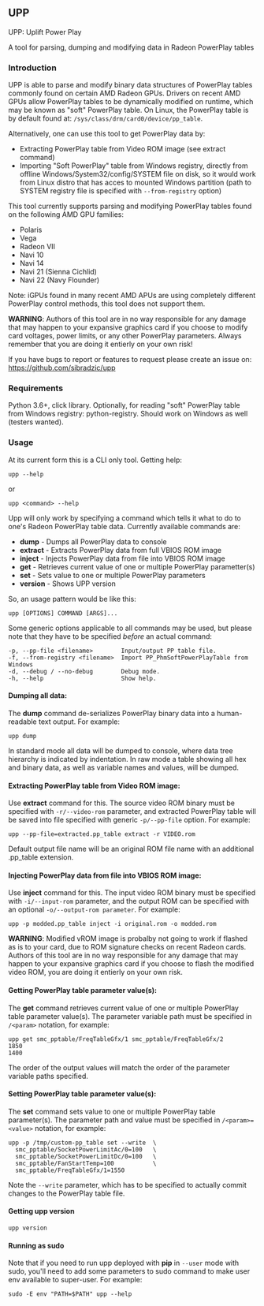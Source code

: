 ## UPP

UPP: Uplift Power Play

A tool for parsing, dumping and modifying data in Radeon PowerPlay tables

### Introduction

UPP is able to parse and modify binary data structures of PowerPlay tables
commonly found on certain AMD Radeon GPUs. Drivers on recent AMD GPUs
allow PowerPlay tables to be dynamically modified on runtime, which may be
known as "soft" PowerPlay table. On Linux, the PowerPlay table is by default
found at: `/sys/class/drm/card0/device/pp_table`.

Alternatively, one can use this tool to get PowerPlay data by:

* Extracting PowerPlay table from Video ROM image (see extract command)
* Importing "Soft PowerPlay" table from Windows registry, directly from
  offline Windows/System32/config/SYSTEM file on disk, so it would work
  from Linux distro that has acces to mounted Windows partition
  (path to SYSTEM registry file is specified with `--from-registry` option)

This tool currently supports parsing and modifying PowerPlay tables found
on the following AMD GPU families:

* Polaris
* Vega
* Radeon VII
* Navi 10
* Navi 14
* Navi 21 (Sienna Cichlid)
* Navi 22 (Navy Flounder)

Note: iGPUs found in many recent AMD APUs are using completely different
PowerPlay control methods, this tool does not support them.

**WARNING**: Authors of this tool are in no way responsible for any damage
that may happen to your expansive graphics card if you choose to modify
card voltages, power limits, or any other PowerPlay parameters. Always
remember that you are doing it entierly on your own risk!

If you have bugs to report or features to request please create an issue on:
https://github.com/sibradzic/upp

### Requirements

Python 3.6+, click library. Optionally, for reading "soft" PowerPlay table
from Windows registry: python-registry. Should work on Windows as well
(testers wanted).

### Usage

At its current form this is a CLI only tool. Getting help:

    upp --help

or

    upp <command> --help

Upp will only work by specifying a command which tells it what to do to one's
Radeon PowerPlay table data. Currently available commands are:

* **dump** - Dumps all PowerPlay data to console
* **extract** - Extracts PowerPlay data from full VBIOS ROM image
* **inject** - Injects PowerPlay data from file into VBIOS ROM image
* **get** - Retrieves current value of one or multiple PowerPlay parametter(s)
* **set** - Sets value to one or multiple PowerPlay parameters
* **version** - Shows UPP version

So, an usage pattern would be like this:

    upp [OPTIONS] COMMAND [ARGS]...

Some generic options applicable to all commands may be used, but please note
that they have to be specified *before* an actual command:

    -p, --pp-file <filename>        Input/output PP table file.
    -f, --from-registry <filename>  Import PP_PhmSoftPowerPlayTable from Windows
    -d, --debug / --no-debug        Debug mode.
    -h, --help                      Show help.

#### Dumping all data:

The **dump** command de-serializes PowerPlay binary data into a human-readable
text output. For example:

    upp dump

In standard mode all data will be dumped to console, where data tree hierarchy
is indicated by indentation. In raw mode a table showing all hex and binary
data, as well as variable names and values, will be dumped.

#### Extracting PowerPlay table from Video ROM image:

Use **extract** command for this. The source video ROM binary must be specified
with `-r/--video-rom` parameter, and extracted PowerPlay table will be saved
into file specified with generic `-p/--pp-file` option. For example:

    upp --pp-file=extracted.pp_table extract -r VIDEO.rom

Default output file name will be an original ROM file name with an
additional .pp_table extension.

#### Injecting PowerPlay data from file into VBIOS ROM image:

Use **inject** command for this. The input video ROM binary must be specified
with `-i/--input-rom` parameter, and the output ROM can be specified with an
optional `-o/--output-rom parameter`. For example:

    upp -p modded.pp_table inject -i original.rom -o modded.rom

**WARNING**: Modified vROM image is probalby not going to work if flashed as is
to your card, due to ROM signature checks on recent Radeon cards. Authors of
this tool are in no way responsible for any damage that may happen to your
expansive graphics card if you choose to flash the modified video ROM, you are
doing it entierly on your own risk.

#### Getting PowerPlay table parameter value(s):

The **get** command retrieves current value of one or multiple PowerPlay table
parameter value(s). The parameter variable path must be specified in `/<param>`
notation, for example:

    upp get smc_pptable/FreqTableGfx/1 smc_pptable/FreqTableGfx/2
    1850
    1400

The order of the output values will match the order of the parameter variable
paths specified.

#### Setting PowerPlay table parameter value(s):

The **set** command sets value to one or multiple PowerPlay table
parameter(s). The parameter path and value must be specified in
`/<param>=<value>` notation, for example:

    upp -p /tmp/custom-pp_table set --write  \
      smc_pptable/SocketPowerLimitAc/0=100   \
      smc_pptable/SocketPowerLimitDc/0=100   \
      smc_pptable/FanStartTemp=100           \
      smc_pptable/FreqTableGfx/1=1550

Note the `--write` parameter, which has to be specified to actually commit
changes to the PowerPlay table file.

#### Getting upp version

    upp version

#### Running as sudo

Note that if you need to run upp deployed with **pip** in `--user` mode with
sudo, you'll need to add some parameters to sudo command to make user env
available to super-user. For example:

    sudo -E env "PATH=$PATH" upp --help

